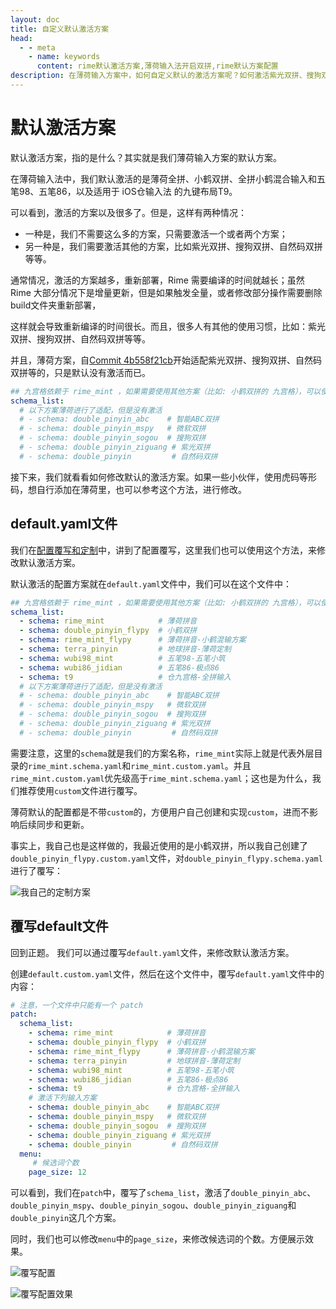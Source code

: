 ```yaml
---
layout: doc
title: 自定义默认激活方案
head:
  - - meta
    - name: keywords
      content: rime默认激活方案,薄荷输入法开启双拼,rime默认方案配置
description: 在薄荷输入方案中，如何自定义默认的激活方案呢？如何激活紫光双拼、搜狗双拼、自然码双拼等内容呢？。
---
```


# 默认激活方案
 默认激活方案，指的是什么？其实就是我们薄荷输入方案的默认方案。
 
在薄荷输入法中，我们默认激活的是薄荷全拼、小鹤双拼、全拼小鹤混合输入和五笔98、五笔86，以及适用于 iOS仓输入法 的九键布局T9。

可以看到，激活的方案以及很多了。但是，这样有两种情况：
- 一种是，我们不需要这么多的方案，只需要激活一个或者两个方案；
- 另一种是，我们需要激活其他的方案，比如紫光双拼、搜狗双拼、自然码双拼等等。

通常情况，激活的方案越多，重新部署，Rime 需要编译的时间就越长；虽然 Rime 大部分情况下是增量更新，但是如果触发全量，或者修改部分操作需要删除build文件夹重新部署，

这样就会导致重新编译的时间很长。而且，很多人有其他的使用习惯，比如：紫光双拼、搜狗双拼、自然码双拼等等。

并且，薄荷方案，自<Badge type="tip">[Commit 4b558f21cb](https://github.com/Mintimate/oh-my-rime/commit/4b558f21cb946e96e11cce51c68c8a16e5676877)</Badge>开始适配紫光双拼、搜狗双拼、自然码双拼等的，只是默认没有激活而已。
```yaml
## 九宫格依赖于 rime_mint ，如果需要使用其他方案（比如: 小鹤双拼的 九宫格），可以使用 custom 文件覆写
schema_list:
  # 以下方案薄荷进行了适配，但是没有激活
  # - schema: double_pinyin_abc    # 智能ABC双拼
  # - schema: double_pinyin_mspy   # 微软双拼
  # - schema: double_pinyin_sogou  # 搜狗双拼
  # - schema: double_pinyin_ziguang # 紫光双拼
  # - schema: double_pinyin         # 自然码双拼
```
接下来，我们就看看如何修改默认的激活方案。如果一些小伙伴，使用虎码等形码，想自行添加在薄荷里，也可以参考这个方法，进行修改。

## default.yaml文件
我们在[配置覆写和定制](configurationOverride.html)中，讲到了配置覆写，这里我们也可以使用这个方法，来修改默认激活方案。

默认激活的配置方案就在`default.yaml`文件中，我们可以在这个文件中：
```yaml
## 九宫格依赖于 rime_mint ，如果需要使用其他方案（比如: 小鹤双拼的 九宫格），可以使用 custom 文件覆写
schema_list:
  - schema: rime_mint            # 薄荷拼音
  - schema: double_pinyin_flypy  # 小鹤双拼
  - schema: rime_mint_flypy      # 薄荷拼音-小鹤混输方案
  - schema: terra_pinyin         # 地球拼音-薄荷定制
  - schema: wubi98_mint          # 五笔98-五笔小筑
  - schema: wubi86_jidian        # 五笔86-极点86
  - schema: t9                   # 仓九宫格-全拼输入
  # 以下方案薄荷进行了适配，但是没有激活
  # - schema: double_pinyin_abc    # 智能ABC双拼
  # - schema: double_pinyin_mspy   # 微软双拼
  # - schema: double_pinyin_sogou  # 搜狗双拼
  # - schema: double_pinyin_ziguang # 紫光双拼
  # - schema: double_pinyin         # 自然码双拼
```

需要注意，这里的`schema`就是我们的方案名称，`rime_mint`实际上就是代表外层目录的`rime_mint.schema.yaml`和`rime_mint.custom.yaml`。并且`rime_mint.custom.yaml`优先级高于`rime_mint.schema.yaml`；这也是为什么，我们推荐使用`custom`文件进行覆写。

薄荷默认的配置都是不带`custom`的，方便用户自己创建和实现`custom`，进而不影响后续同步和更新。

事实上，我自己也是这样做的，我最近使用的是小鹤双拼，所以我自己创建了`double_pinyin_flypy.custom.yaml`文件，对`double_pinyin_flypy.schema.yaml`进行了覆写：

![我自己的定制方案](/image/guide/customConfigOfMineInDoubleFly.webp)

## 覆写default文件
回到正题。 我们可以通过覆写`default.yaml`文件，来修改默认激活方案。

创建`default.custom.yaml`文件，然后在这个文件中，覆写`default.yaml`文件中的内容：
```yaml
# 注意，一个文件中只能有一个 patch
patch:
  schema_list:
    - schema: rime_mint            # 薄荷拼音
    - schema: double_pinyin_flypy  # 小鹤双拼
    - schema: rime_mint_flypy      # 薄荷拼音-小鹤混输方案
    - schema: terra_pinyin         # 地球拼音-薄荷定制
    - schema: wubi98_mint          # 五笔98-五笔小筑
    - schema: wubi86_jidian        # 五笔86-极点86
    - schema: t9                   # 仓九宫格-全拼输入
    # 激活下列输入方案
    - schema: double_pinyin_abc    # 智能ABC双拼
    - schema: double_pinyin_mspy   # 微软双拼
    - schema: double_pinyin_sogou  # 搜狗双拼
    - schema: double_pinyin_ziguang # 紫光双拼
    - schema: double_pinyin         # 自然码双拼
  menu:
     # 候选词个数
    page_size: 12
```

可以看到，我们在`patch`中，覆写了`schema_list`，激活了`double_pinyin_abc`、`double_pinyin_mspy`、`double_pinyin_sogou`、`double_pinyin_ziguang`和`double_pinyin`这几个方案。

同时，我们也可以修改`menu`中的`page_size`，来修改候选词的个数。方便展示效果。

![覆写配置](/image/guide/overwriteDefaultResult.webp)

![覆写配置效果](/image/guide/overwriteDefault.webp)
